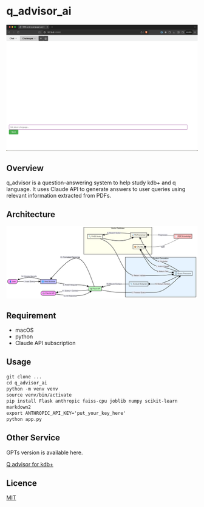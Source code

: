 # q_advisor_ai

![gif](./images/q_ad.gif)

## Overview

q_advisor is a question-answering system to help study kdb+ and q language. It uses Claude API to generate answers to user queries using relevant information extracted from PDFs.

## Architecture

![alt](./images/architecture.png)

## Requirement

- macOS
- python
- Claude API subscription

## Usage

```
git clone ...
cd q_advisor_ai
python -m venv venv
source venv/bin/activate
pip install Flask anthropic faiss-cpu joblib numpy scikit-learn markdown2
export ANTHROPIC_API_KEY='put_your_key_here'
python app.py
```

## Other Service

GPTs version is available here.

[Q advisor for kdb+](https://chatgpt.com/g/g-xsRgQV9lF-q-advisor-for-kdb)

## Licence

[MIT](.LICENSE)

